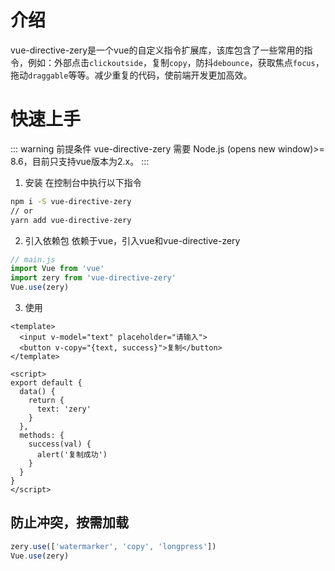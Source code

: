 # 介绍
vue-directive-zery是一个vue的自定义指令扩展库，该库包含了一些常用的指令，例如：外部点击`clickoutside`，复制`copy`，防抖`debounce`，获取焦点`focus`，拖动`draggable`等等。减少重复的代码，使前端开发更加高效。

# 快速上手
::: warning 前提条件
vue-directive-zery 需要 Node.js (opens new window)>= 8.6，目前只支持vue版本为2.x。
:::
1. 安装
在控制台中执行以下指令
```bash
npm i -S vue-directive-zery
// or
yarn add vue-directive-zery
```
2. 引入依赖包
依赖于vue，引入vue和vue-directive-zery
```javascript
// main.js
import Vue from 'vue'
import zery from 'vue-directive-zery'
Vue.use(zery)
```
3. 使用
```vue
<template>
  <input v-model="text" placeholder="请输入">
  <button v-copy="{text, success}">复制</button>
</template>

<script>
export default {
  data() {
    return {
      text: 'zery'
    }
  },
  methods: {
    success(val) {
      alert('复制成功')
    }
  }
}
</script>
```
<template>
  <input v-model="text" placeholder="请输入">
  <button v-copy="{text, success}">复制</button>
</template>

<script>
import Vue from 'vue'
import zery from '@/index.js'
Vue.use(zery)
export default {
  data() {
    return {
      text: 'zery'
    }
  },
  methods: {
    success(val) {
      alert('复制成功')
    }
  }
}
</script>

## 防止冲突，按需加载
```javascript
zery.use(['watermarker', 'copy', 'longpress'])
Vue.use(zery)
```